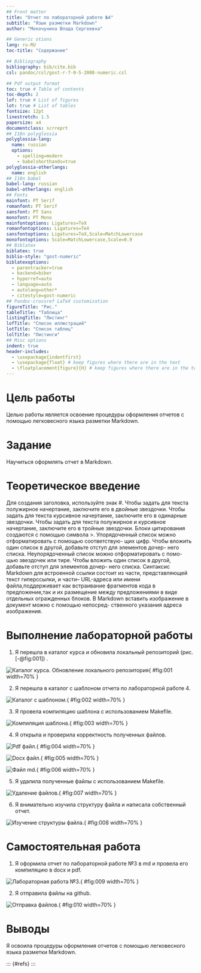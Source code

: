 ```yaml
---
## Front matter
title: "Отчет по лабораторной работе №4"
subtitle: "Язык разметки Markdown"
author: "Мокочунина Влада Сергеевна"

## Generic otions
lang: ru-RU
toc-title: "Содержание"

## Bibliography
bibliography: bib/cite.bib
csl: pandoc/csl/gost-r-7-0-5-2008-numeric.csl

## Pdf output format
toc: true # Table of contents
toc-depth: 2
lof: true # List of figures
lot: true # List of tables
fontsize: 12pt
linestretch: 1.5
papersize: a4
documentclass: scrreprt
## I18n polyglossia
polyglossia-lang:
  name: russian
  options:
	- spelling=modern
	- babelshorthands=true
polyglossia-otherlangs:
  name: english
## I18n babel
babel-lang: russian
babel-otherlangs: english
## Fonts
mainfont: PT Serif
romanfont: PT Serif
sansfont: PT Sans
monofont: PT Mono
mainfontoptions: Ligatures=TeX
romanfontoptions: Ligatures=TeX
sansfontoptions: Ligatures=TeX,Scale=MatchLowercase
monofontoptions: Scale=MatchLowercase,Scale=0.9
## Biblatex
biblatex: true
biblio-style: "gost-numeric"
biblatexoptions:
  - parentracker=true
  - backend=biber
  - hyperref=auto
  - language=auto
  - autolang=other*
  - citestyle=gost-numeric
## Pandoc-crossref LaTeX customization
figureTitle: "Рис."
tableTitle: "Таблица"
listingTitle: "Листинг"
lofTitle: "Список иллюстраций"
lotTitle: "Список таблиц"
lolTitle: "Листинги"
## Misc options
indent: true
header-includes:
  - \usepackage{indentfirst}
  - \usepackage{float} # keep figures where there are in the text
  - \floatplacement{figure}{H} # keep figures where there are in the text
---
```


# Цель работы

Целью работы является освоение процедуры оформления отчетов с помощью
легковесного языка разметки Markdown.

# Задание

Научиться оформлять отчет в Markdown.

# Теоретическое введение

Для создания заголовка, используйте знак #.
Чтобы задать для текста полужирное начертание, заключите его в двойные
звездочки.
Чтобы задать для текста курсивное начертание, заключите его в одинарные
звездочки.
Чтобы задать для текста полужирное и курсивное начертание, заключите его
в тройные звездочки.
Блоки цитирования создаются с помощью символа >.
Упорядоченный список можно отформатировать с помощью соответствую-
щих цифр.
Чтобы вложить один список в другой, добавьте отступ для элементов дочер-
него списка.
Неупорядоченный список можно отформатировать с помо-
щью звездочек или тире.
Чтобы вложить один список в другой, добавьте отступ для элементов дочер-
него списка.
Синтаксис Markdown для встроенной ссылки состоит из части,
представляющей текст гиперссылки, и части– URL-адреса или
имени файла,поддерживает как встраивание фрагментов кода в предложение,так и их размещение между предложениями в виде отдельных огражденных
блоков.
В Markdown вставить изображение в документ можно с помощью непосред-
ственного указания адреса изображения.

# Выполнение лабораторной работы
1. Я перешла в каталог курса и обновила локальный репозиторий (рис. [-@fig:001]) .

![Каталог курса. Обновление локального репозитория](image/94130.jpg){ #fig:001 width=70% }

2. Я перешла в каталог с шаблоном отчета по лабораторной работе 4.

![Каталог с шаблоном.](image/4417.jpg){ #fig:002 width=70% }

3. Я провела компиляцию шаблона с использованием Makefile.

![Компиляция шаблона.](image/70205.jpg){ #fig:003 width=70% }

4. Я открыла и проверила корректность полученных файлов.

![Pdf файл.](image/60.jpg){ #fig:004 width=70% }

![Docx файл.](image/31286.jpg){ #fig:005 width=70% }

![Файл md.](image/75447.jpg){ #fig:006 width=70% }

5. Я удалила полученные файлы с использованием Makefile.

![Удаление файлов.](image/164811.jpg){ #fig:007 width=70% }

6. Я внимательно изучила структуру файла и написала собственный отчет.

![Изучение структуры файла.](image/84909.jpg){ #fig:008 width=70% }

# Самостоятельная работа

1. Я оформила отчет по лабораторной работе №3 в md и провела его компиляцию в  docx и pdf.

![Лабораторная работа №3.](image/1787.jpg){ #fig:009 width=70% }

2. Я отправила файлы на github.

![Отправка файлов.](image/1234.jpg){ #fig:010 width=70% }

# Выводы

Я освоила процедуры оформления отчетов с помощью
легковесного языка разметки Markdown.

::: {#refs}
:::
